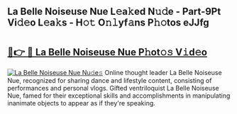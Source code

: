 ## La Belle Noiseuse Nue L𝚎a𝚔ed N𝚞𝚍e - Part-9Pt Vi𝚍𝚎o L𝚎a𝚔s - H𝚘𝚝 O𝚗𝚕yf𝚊ns P𝚑𝚘tos eJJfg

# <h2><a href="http://kfexmub.oniu.top/?m=La+Belle+Noiseuse+Nue">🔗👉 🔴 La Belle Noiseuse Nue P𝚑ot𝚘𝚜 V𝚒d𝚎o</a></h2>

[![La Belle Noiseuse Nue Nu𝚍e𝚜](https://i.imgur.com/0qMVB7G.gif)](http://kfexmub.oniu.top/?m=La+Belle+Noiseuse+Nue)
Online thought leader La Belle Noiseuse Nue, recognized for sharing dance and lifestyle content, consisting of performances and personal vlogs. Gifted ventriloquist La Belle Noiseuse Nue, famed for their exceptional skills and accomplishments in manipulating inanimate objects to appear as if they're speaking.  
